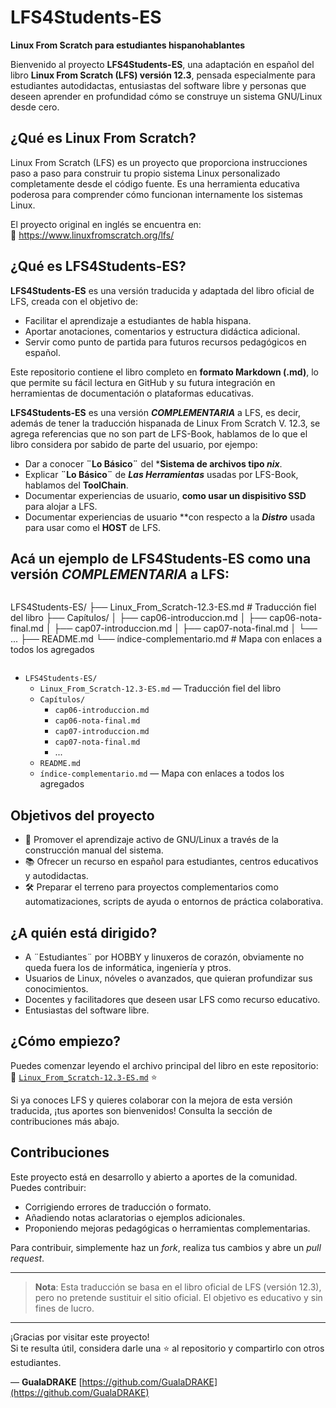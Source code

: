 # LFS4Students-ES

**Linux From Scratch para estudiantes hispanohablantes**

Bienvenido al proyecto **LFS4Students-ES**, una adaptación en español del libro **Linux From Scratch (LFS) versión 12.3**, pensada especialmente para estudiantes autodidactas, entusiastas del software libre y personas que deseen aprender en profundidad cómo se construye un sistema GNU/Linux desde cero.

## ¿Qué es Linux From Scratch?

Linux From Scratch (LFS) es un proyecto que proporciona instrucciones paso a paso para construir tu propio sistema Linux personalizado completamente desde el código fuente. Es una herramienta educativa poderosa para comprender cómo funcionan internamente los sistemas Linux.

El proyecto original en inglés se encuentra en:  
📘 https://www.linuxfromscratch.org/lfs/

## ¿Qué es LFS4Students-ES?

**LFS4Students-ES** es una versión traducida y adaptada del libro oficial de LFS, creada con el objetivo de:

- Facilitar el aprendizaje a estudiantes de habla hispana.
- Aportar anotaciones, comentarios y estructura didáctica adicional.
- Servir como punto de partida para futuros recursos pedagógicos en español.

Este repositorio contiene el libro completo en **formato Markdown (.md)**, lo que permite su fácil lectura en GitHub y su futura integración en herramientas de documentación o plataformas educativas.

**LFS4Students-ES** es una versión ***COMPLEMENTARIA*** a LFS, es decir, además de tener la traducción hispanada de Linux From Scratch V. 12.3, se agrega referencias que no son part de LFS-Book, hablamos de lo que el libro considera por sabido de parte del usuario, por ejempo:

- Dar a conocer ****¨Lo Básico¨**** del ***Sistema de archivos tipo *nix***.
- Explicar ****¨Lo Básico¨**** de ***Las Herramientas*** usadas por LFS-Book, hablamos del **ToolChain**.
- Documentar experiencias de usuario, **como usar un dispisitivo SSD** para alojar a LFS.
- Documentar experiencias de usuario **con respecto a la ***Distro*** usada para usar como el **HOST** de LFS.

## Acá un ejemplo de **LFS4Students-ES** como una versión ***COMPLEMENTARIA*** a LFS:
> ```
LFS4Students-ES/
├── Linux_From_Scratch-12.3-ES.md # Traducción fiel del libro
├── Capítulos/
│ ├── cap06-introduccion.md
│ ├── cap06-nota-final.md
│ ├── cap07-introduccion.md
│ ├── cap07-nota-final.md
│ └── ...
├── README.md
└── índice-complementario.md # Mapa con enlaces a todos los agregados
> ```

- `LFS4Students-ES/`
  - `Linux_From_Scratch-12.3-ES.md`     — Traducción fiel del libro
  - `Capítulos/`
    - `cap06-introduccion.md`
    - `cap06-nota-final.md`
    - `cap07-introduccion.md`
    - `cap07-nota-final.md`
    - ...
  - `README.md`
  - `índice-complementario.md`          — Mapa con enlaces a todos los agregados


## Objetivos del proyecto

- 🧠 Promover el aprendizaje activo de GNU/Linux a través de la construcción manual del sistema.
- 📚 Ofrecer un recurso en español para estudiantes, centros educativos y autodidactas.
- 🛠️ Preparar el terreno para proyectos complementarios como automatizaciones, scripts de ayuda o entornos de práctica colaborativa.

## ¿A quién está dirigido?

- A ¨Estudiantes¨ por HOBBY y linuxeros de corazón, obviamente no queda fuera los de informática, ingeniería y ptros.
- Usuarios de Linux, nóveles o avanzados, que quieran profundizar sus conocimientos.
- Docentes y facilitadores que deseen usar LFS como recurso educativo.
- Entusiastas del software libre.

## ¿Cómo empiezo?

Puedes comenzar leyendo el archivo principal del libro en este repositorio:  
📄 [`Linux_From_Scratch-12.3-ES.md`](./Linux_From_Scratch-12.3-ES.md)  ⭐️ 

Si ya conoces LFS y quieres colaborar con la mejora de esta versión traducida, ¡tus aportes son bienvenidos! Consulta la sección de contribuciones más abajo.

## Contribuciones

Este proyecto está en desarrollo y abierto a aportes de la comunidad. Puedes contribuir:

- Corrigiendo errores de traducción o formato.
- Añadiendo notas aclaratorias o ejemplos adicionales.
- Proponiendo mejoras pedagógicas o herramientas complementarias.

Para contribuir, simplemente haz un *fork*, realiza tus cambios y abre un *pull request*.

---

> **Nota**: Esta traducción se basa en el libro oficial de LFS (versión 12.3), pero no pretende sustituir el sitio oficial. El objetivo es educativo y sin fines de lucro.

---

¡Gracias por visitar este proyecto!  
Si te resulta útil, considera darle una ⭐️ al repositorio y compartirlo con otros estudiantes.

—
**GualaDRAKE**
[https://github.com/GualaDRAKE](https://github.com/GualaDRAKE)
